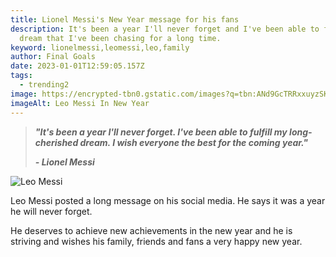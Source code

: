 ```yaml
---
title: Lionel Messi's New Year message for his fans
description: It's been a year I'll never forget and I've been able to fulfill my
  dream that I've been chasing for a long time.
keyword: lionelmessi,leomessi,leo,family
author: Final Goals
date: 2023-01-01T12:59:05.157Z
tags:
  - trending2
image: https://encrypted-tbn0.gstatic.com/images?q=tbn:ANd9GcTRRxxuyzSKwaGWyWxPgTMeMh0XrO4ry84P1v2wYgv8_n3B9tyMTwUY4O29gA&usqp=CAI&s=10
imageAlt: Leo Messi In New Year
---
```

> ***"It's been a year I'll never forget. I've been able to fulfill my long-cherished dream. I wish everyone the best for the coming year."***
>
>  ***\- Lionel Messi***

![Leo Messi](https://phantom-marca.unidadeditorial.es/f07a6e2a95fad43b461b40590225e38d/resize/1320/f/jpg/assets/multimedia/imagenes/2022/12/31/16725192936240.jpg "Leo Messi With Family")



Leo Messi posted a long message on his social media.
He says it was a year he will never forget.

He deserves to achieve new achievements in the new year and he is striving and wishes his family, friends and fans a very happy new year.